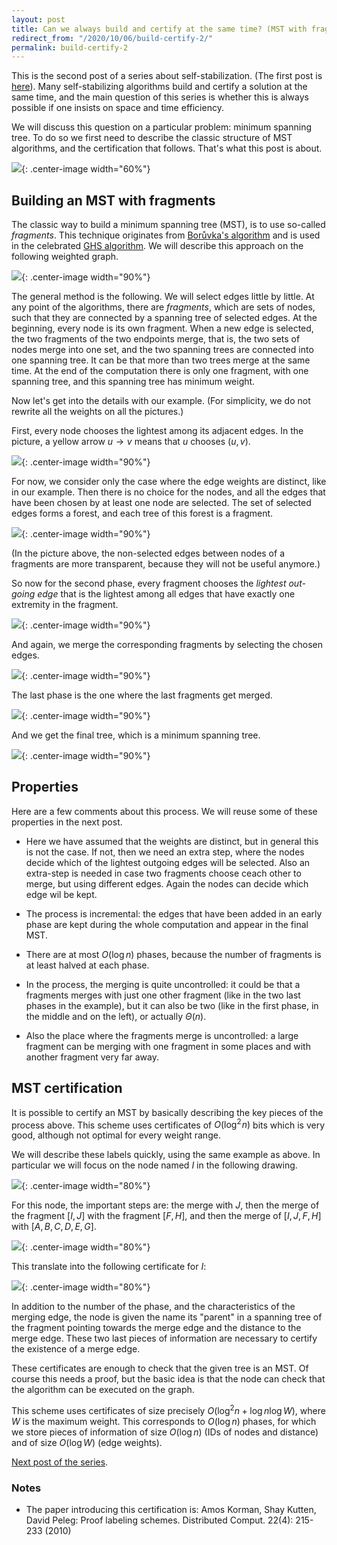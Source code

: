 ```yaml
---
layout: post
title: Can we always build and certify at the same time? (MST with fragments)
redirect_from: "/2020/10/06/build-certify-2/"
permalink: build-certify-2
---   
```


This is the second post of a series about self-stabilization. 
(The first post is [here](https://discrete-notes.github.io/build-certify-1)). 
Many 
self-stabilizing algorithms build and certify a solution at the same 
time, and the main question of this series is whether this is always 
possible if one insists on space and time efficiency.

We will discuss this question on a particular problem: minimum spanning
tree. To do so we first need to describe the classic structure of MST 
algorithms, and the certification that follows. That's what this post 
is about.  

![](../assets/arbre-fragments.png){: .center-image width="60%"} 

## Building an MST with fragments

The classic way to build a minimum spanning tree (MST), is to use 
so-called *fragments*. This technique originates from 
[Borůvka's algorithm](https://en.wikipedia.org/wiki/Bor%C5%AFvka%27s_algorithm) 
and is used in the celebrated 
[GHS algorithm](https://en.wikipedia.org/wiki/Distributed_minimum_spanning_tree#GHS_algorithm).
We will describe this approach on the following weighted graph.

![](../assets/MST-1.png){: .center-image width="90%"} 

The general method is the following.
We will select edges little by little.
At any point of the algorithms, there are *fragments*, 
which are sets of nodes, such that they are connected by a spanning 
tree of selected edges. At the beginning, every node is its own fragment.
When a new edge is selected, the two fragments of the two endpoints 
merge, that is, the two sets of nodes merge into one set, and the two 
spanning trees are connected into one spanning tree.
It can be that more than two trees merge at the same time.
 At the end of the 
computation there is only one fragment, with one spanning tree, and 
this spanning tree has minimum weight.

Now let's get into the details with our example. (For simplicity, we do 
not rewrite all the weights on all the pictures.) 

First, every node 
chooses the lightest among its adjacent edges. In the picture, a yellow
 arrow $u \rightarrow v$ means that $u$ chooses $(u,v)$.

![](../assets/MST-2.png){: .center-image width="90%"}

For now, we consider only the case where the edge weights are distinct, 
like in our example.
Then there is no choice for the nodes, and all 
the edges that have been chosen by at least one node are selected.
The set of selected edges forms a forest, and each tree of this forest 
is a fragment.

![](../assets/MST-3.png){: .center-image width="90%"} 

(In the picture above, the non-selected edges between nodes of a 
fragments are more transparent, because they will not be useful anymore.)

So now for the second phase, every fragment chooses the *lightest 
out-going edge* that is the lightest among all edges that have exactly 
one extremity in the fragment.  

![](../assets/MST-4.png){: .center-image width="90%"} 

And again, we merge the corresponding fragments by selecting the chosen
edges. 

![](../assets/MST-5.png){: .center-image width="90%"} 

The last phase is the one where the last fragments get merged.

![](../assets/MST-6.png){: .center-image width="90%"} 

And we get the final tree, which is a minimum spanning tree.

![](../assets/MST-7.png){: .center-image width="90%"} 

## Properties

Here are a few comments about this process. We will reuse some of these
properties in the next post.

* Here we have assumed that the weights are distinct, but in general 
this is not the case. If not, then we need an extra step, where the 
nodes decide which of the lightest outgoing edges will be selected. 
Also an extra-step is needed in case two fragments choose ceach other to
 merge, but using different edges. Again the nodes can decide which 
 edge wil be kept. 


* The process is incremental: the edges that have been added in an early 
phase are kept during the whole computation and appear in the final
MST.

* There are at most $O(\log n)$ phases, because the number of fragments 
is at least halved at each phase.

* In the process, the merging is quite uncontrolled: it could be that a
fragments merges with just one other fragment (like in the two last 
phases in the example), but it can also be two (like in the first 
phase, in the middle and on the left), or actually $\Theta(n)$.

* Also the place where the fragments merge is uncontrolled: a large 
fragment can be merging with one fragment in some places and with 
another fragment very far away. 

## MST certification

It is possible to certify an MST by basically describing the key pieces 
of the process above. This scheme uses certificates of $O(\log^2\!n)$ bits
which is very good, although not optimal for every weight range. 

We will describe these labels quickly, using the same example as above. 
In particular we will focus on the node named $I$ in the following 
drawing.

![](../assets/MST-certificates-1.png){: .center-image width="80%"} 

For this node, the important steps are: the merge with $J$, then the 
merge of the fragment $[I,J]$ with the fragment $[F,H]$, and then 
the merge of $[I,J,F,H]$ with $[A,B,C,D,E,G]$.

![](../assets/MST-certificates-2.png){: .center-image width="80%"}

This translate into the following certificate for $I$:

![](../assets/MST-certificates-3.png){: .center-image width="80%"}
 
In addition to the number of the phase, and the characteristics of the 
merging edge, the node is given the name its "parent" in a spanning tree
 of the fragment pointing towards the merge edge and the distance to 
 the merge edge. These two last pieces of information are necessary to 
 certify the existence of a merge edge. 

These certificates are enough to check that the given tree is an MST. 
Of course this needs a proof, but the basic idea is that the node can 
check that the algorithm can be executed on the graph.  

This scheme uses certificates of size precisely $O(\log^2n + \log n \log W)$,
where $W$ is the maximum weight.
This corresponds to $O(\log n)$ phases, for which we store pieces of information 
of size $O(\log n)$ (IDs of nodes and distance) and of size $O(\log W)$ 
(edge weights).

[Next post of the series](https://discrete-notes.github.io/build-certify-3).

### Notes

* The paper introducing this certification is: Amos Korman, Shay Kutten, David Peleg:
Proof labeling schemes. Distributed Comput. 22(4): 215-233 (2010)
